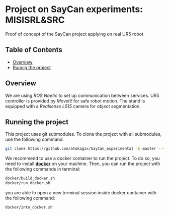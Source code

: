# Project on SayCan experiments: MISISRL&SRC
Proof of concept of the SayCan project applying on real UR5 robot

## Table of Contents
- [Overview](#overview)
- [Runnig the project](#running-the-project)


## Overview
We are using *ROS Noetic* to set up communication between services. UR5 controller is provided by *MoveIt!* for safe robot motion. The stand is equipped with a *Realsense L515* camera for object segmentation.
## Running the project
This project uses git submodules. To clone the project with all submodules, use the following command:
```bash
git clone https://github.com/atokagzx/SayCan_experimental -b master --recurse-submodules
```
We recommend to use a docker container to run the project. To do so, you need to install [**docker**](https://docs.docker.com/engine/install/ubuntu/) on your machine.
 Then, you can run the project with the following commands in terminal:
```bash
docker/build_docker.sh
docker/run_docker.sh
```
you are able to open a new terminal session inside docker container with the following command:
```bash
docker/into_docker.sh
```
